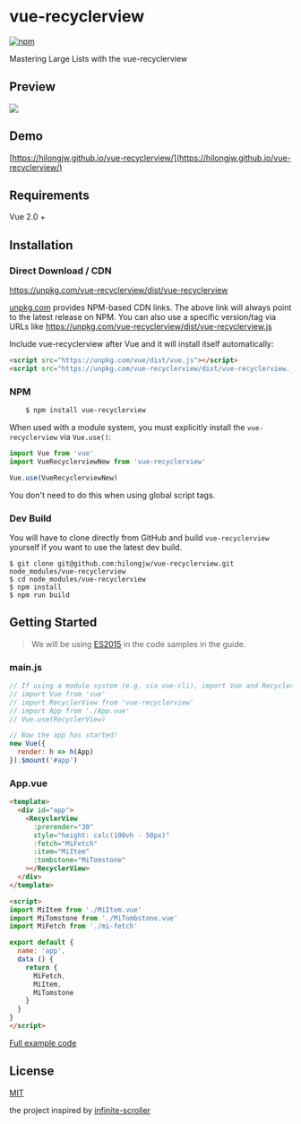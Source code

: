 # vue-recyclerview

[![npm](https://img.shields.io/npm/v/vue-recyclerview.svg)](https://www.npmjs.com/package/vue-recyclerview)

Mastering Large Lists with the vue-recyclerview

## Preview

![](https://hilongjw.github.io/vue-recyclerview/preview1.gif)

## Demo

[https://hilongjw.github.io/vue-recyclerview/](https://hilongjw.github.io/vue-recyclerview/)

## Requirements

Vue 2.0 +

## Installation

### Direct Download / CDN

https://unpkg.com/vue-recyclerview/dist/vue-recyclerview

[unpkg.com](https://unpkg.com) provides NPM-based CDN links. The above link will always point to the latest release on NPM. You can also use a specific version/tag via URLs like https://unpkg.com/vue-recyclerview/dist/vue-recyclerview.js
 
Include vue-recyclerview after Vue and it will install itself automatically:

```html
<script src="https://unpkg.com/vue/dist/vue.js"></script>
<script src="https://unpkg.com/vue-recyclerview/dist/vue-recyclerview.js"></script>
```

### NPM

```bash
    $ npm install vue-recyclerview
```

When used with a module system, you must explicitly install the `vue-recyclerview` via `Vue.use()`:

```javascript
import Vue from 'vue'
import VueRecyclerviewNew from 'vue-recyclerview'

Vue.use(VueRecyclerviewNew)
```

You don't need to do this when using global script tags.

### Dev Build

You will have to clone directly from GitHub and build `vue-recyclerview` yourself if
you want to use the latest dev build.

    $ git clone git@github.com:hilongjw/vue-recyclerview.git node_modules/vue-recyclerview
    $ cd node_modules/vue-recyclerview
    $ npm install
    $ npm run build


## Getting Started

> We will be using [ES2015](https://github.com/lukehoban/es6features) in the code samples in the guide.

### main.js

```javascript
// If using a module system (e.g. via vue-cli), import Vue and RecyclerView and then call Vue.use(RecyclerView).
// import Vue from 'vue'
// import RecyclerView from 'vue-recyclerview'
// import App from './App.vue'
// Vue.use(RecyclerView)

// Now the app has started!
new Vue({
  render: h => h(App)
}).$mount('#app')
```

### App.vue

```html
<template>
  <div id="app">
    <RecyclerView
      :prerender="30"
      style="height: calc(100vh - 50px)"
      :fetch="MiFetch" 
      :item="MiItem" 
      :tombstone="MiTomstone"
    ></RecyclerView>
  </div>
</template>

<script>
import MiItem from './MiItem.vue'
import MiTomstone from './MiTombstone.vue'
import MiFetch from './mi-fetch'

export default {
  name: 'app',
  data () {
    return {
      MiFetch,
      MiItem,
      MiTomstone
    }
  }
}
</script>
```

[Full example code](https://github.com/hilongjw/vue-recyclerview/blob/master/examples/component)

## License

[MIT](https://github.com/hilongjw/vue-recyclerview/blob/master/License)

the project inspired by [infinite-scroller](https://github.com/GoogleChrome/ui-element-samples/tree/gh-pages/infinite-scroller)


